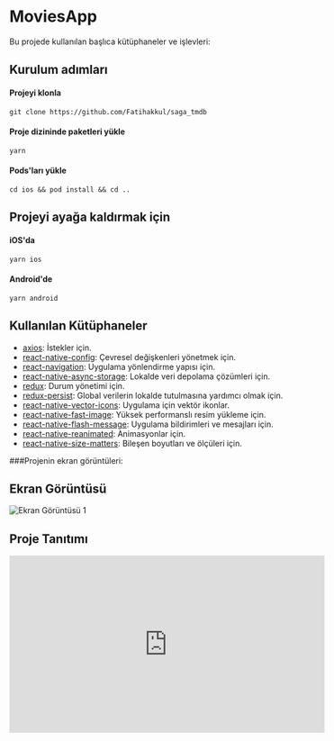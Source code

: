 # MoviesApp

Bu projede kullanılan başlıca kütüphaneler ve işlevleri:

## Kurulum adımları

#### Projeyi klonla
```
git clone https://github.com/Fatihakkul/saga_tmdb
```

#### Proje dizininde paketleri yükle
```
yarn 
```

#### Pods'ları yükle 
```
cd ios && pod install && cd .. 
```


## Projeyi ayağa kaldırmak için

#### iOS'da
```
yarn ios 
```

#### Android'de
```
yarn android 
```

## Kullanılan Kütüphaneler

- [axios](https://github.com/axios/axios): İstekler için.
- [react-native-config](https://github.com/luggit/react-native-config): Çevresel değişkenleri yönetmek için.
- [react-navigation](https://reactnavigation.org/): Uygulama yönlendirme yapısı için.
- [react-native-async-storage](https://github.com/react-native-async-storage/async-storage): Lokalde veri depolama çözümleri için.
- [redux](https://redux.js.org/): Durum yönetimi için.
- [redux-persist](https://github.com/rt2zz/redux-persist): Global verilerin lokalde tutulmasına yardımcı olmak için.
- [react-native-vector-icons](https://github.com/oblador/react-native-vector-icons): Uygulama için vektör ikonlar.
- [react-native-fast-image](https://github.com/DylanVann/react-native-fast-image): Yüksek performanslı resim yükleme için.
- [react-native-flash-message](https://github.com/lucasferreira/react-native-flash-message): Uygulama bildirimleri ve mesajları için.
- [react-native-reanimated](https://github.com/software-mansion/react-native-reanimated): Animasyonlar için.
- [react-native-size-matters](https://github.com/nkbt/react-native-size-matters): Bileşen boyutları ve ölçüleri için.

###Projenin ekran görüntüleri:

## Ekran Görüntüsü 

![Ekran Görüntüsü 1](screenshots/responsive.png)

<h2>Proje Tanıtımı</h2>
<iframe width="560" height="315" src="https://www.youtube.com/embed/0CRhCaiSE5g" frameborder="0" allow="accelerometer; autoplay; encrypted-media; gyroscope; picture-in-picture" allowfullscreen></iframe>
